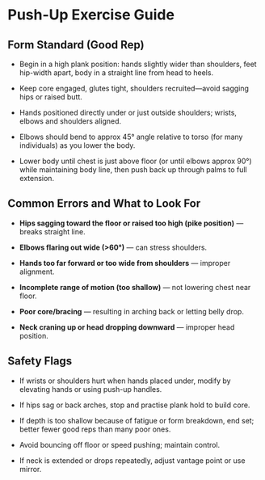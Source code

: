 # Push-Up Exercise Guide

## Form Standard (Good Rep)

- Begin in a high plank position: hands slightly wider than shoulders, feet hip-width apart, body in a straight line from head to heels.

- Keep core engaged, glutes tight, shoulders recruited—avoid sagging hips or raised butt.

- Hands positioned directly under or just outside shoulders; wrists, elbows and shoulders aligned.

- Elbows should bend to approx 45° angle relative to torso (for many individuals) as you lower the body.

- Lower body until chest is just above floor (or until elbows approx 90°) while maintaining body line, then push back up through palms to full extension.

## Common Errors and What to Look For

- **Hips sagging toward the floor or raised too high (pike position)** — breaks straight line.

- **Elbows flaring out wide (>60°)** — can stress shoulders.

- **Hands too far forward or too wide from shoulders** — improper alignment.

- **Incomplete range of motion (too shallow)** — not lowering chest near floor.

- **Poor core/bracing** — resulting in arching back or letting belly drop.

- **Neck craning up or head dropping downward** — improper head position.

## Safety Flags

- If wrists or shoulders hurt when hands placed under, modify by elevating hands or using push-up handles.

- If hips sag or back arches, stop and practise plank hold to build core.

- If depth is too shallow because of fatigue or form breakdown, end set; better fewer good reps than many poor ones.

- Avoid bouncing off floor or speed pushing; maintain control.

- If neck is extended or drops repeatedly, adjust vantage point or use mirror.